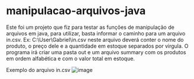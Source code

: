 # manipulacao-arquivos-java

Este foi um projeto que fiz para testar as funções de manipulação de arquivos em java, para utilizar, basta informar o caminho para um arquivo in.csv. Ex: C:\User\Gabriel\in.csv neste arquivo deverá conter o nome do produto, o preço dele e a quantidade em estoque separados por virgula. O programa irá criar uma pasta out e um arquivo summary com os produtos em ordem alfabética e com o valor total em estoque.

Exemplo do arquivo in.csv
![image](https://user-images.githubusercontent.com/53102969/183124371-54f1d053-30e0-4e18-ba24-71bc6a92bec4.png)

